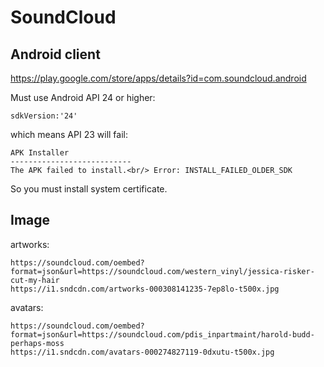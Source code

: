 # SoundCloud

## Android client

https://play.google.com/store/apps/details?id=com.soundcloud.android

Must use Android API 24 or higher:

~~~
sdkVersion:'24'
~~~

which means API 23 will fail:

~~~
APK Installer
---------------------------
The APK failed to install.<br/> Error: INSTALL_FAILED_OLDER_SDK
~~~

So you must install system certificate.

## Image

artworks:

~~~
https://soundcloud.com/oembed?format=json&url=https://soundcloud.com/western_vinyl/jessica-risker-cut-my-hair
https://i1.sndcdn.com/artworks-000308141235-7ep8lo-t500x.jpg
~~~

avatars:

~~~
https://soundcloud.com/oembed?format=json&url=https://soundcloud.com/pdis_inpartmaint/harold-budd-perhaps-moss
https://i1.sndcdn.com/avatars-000274827119-0dxutu-t500x.jpg
~~~
